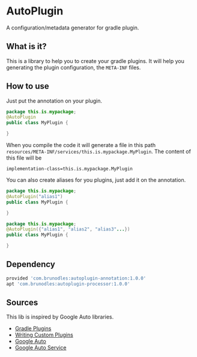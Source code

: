 # AutoPlugin
A configuration/metadata generator for gradle plugin.

## What is it?

This is a library to help you to create your gradle plugins.
It will help you generating the plugin configuration, the `META-INF` files.

## How to use

Just put the annotation on your plugin.

```java
package this.is.mypackage;
@AutoPlugin
public class MyPlugin {

}
```

When you compile the code it will generate a file in this path `resources/META-INF/services/this.is.mypackage.MyPlugin`.
The content of this file will be
```properties
implementation-class=this.is.mypackage.MyPlugin
```

You can also create aliases for you plugins, just add it on the annotation.
```java
package this.is.mypackage;
@AutoPlugin("alias1")
public class MyPlugin {

}
```
```java
package this.is.mypackage;
@AutoPlugin({"alias1", "alias2", "alias3"...})
public class MyPlugin {

}
```

## Dependency

```gradle
provided 'com.brunodles:autoplugin-annotation:1.0.0'
apt 'com.brunodles:autoplugin-processor:1.0.0'
```

## Sources

This lib is inspired by Google Auto libraries.

* [Gradle Plugins](https://docs.gradle.org/current/userguide/plugins.html)
* [Writing Custom Plugins](https://docs.gradle.org/current/userguide/custom_plugins.html)
* [Google Auto](https://github.com/google/auto)
* [Google Auto Service](https://github.com/google/auto/tree/master/service)